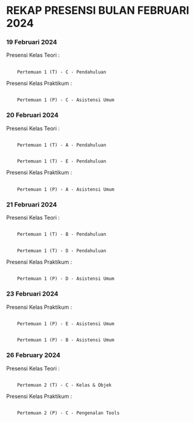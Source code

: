 # REKAP PRESENSI BULAN FEBRUARI 2024

### 19 Februari 2024
Presensi Kelas Teori :
##
        Pertemuan 1 (T) - C - Pendahuluan
Presensi Kelas Praktikum :
##
        Pertemuan 1 (P) - C - Asistensi Umum

### 20 Februari 2024
Presensi Kelas Teori :
##
        Pertemuan 1 (T) - A - Pendahuluan
##
        Pertemuan 1 (T) - E - Pendahuluan
Presensi Kelas Praktikum :
##
        Pertemuan 1 (P) - A - Asistensi Umum

### 21 Februari 2024
Presensi Kelas Teori :
##
        Pertemuan 1 (T) - B - Pendahuluan
##
        Pertemuan 1 (T) - D - Pendahuluan
Presensi Kelas Praktikum :
##
        Pertemuan 1 (P) - D - Asistensi Umum

### 23 Februari 2024
Presensi Kelas Praktikum :
##
        Pertemuan 1 (P) - E - Asistensi Umum
##
        Pertemuan 1 (P) - B - Asistensi Umum

### 26 February 2024
Presensi Kelas Teori :
##
        Pertemuan 2 (T) - C - Kelas & Objek
Presensi Kelas Praktikum :
##
        Pertemuan 2 (P) - C - Pengenalan Tools